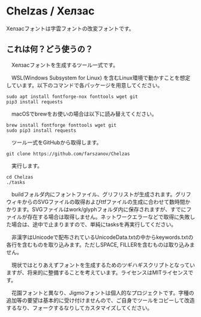 # Chelzas / Хелзас

Хелзасフォントは字雲フォントの改変フォントです。

## これは何？どう使うの？

　Хелзасフォントを生成するツール一式です。

　WSL(Windows Subsystem for Linux) を含むLinux環境で動かすことを想定しています。以下のコマンドで各パッケージを用意してください。

```
sudo apt install fontforge-nox fonttools wget git
pip3 install requests
```

　macOSでbrewをお使いの場合は以下に読み替えてください。

```
brew install fontforge fonttools wget git
sudo pip3 install requests
```

　ツール一式をGitHubから取得します。

```
git clone https://github.com/farszanov/Chelzas
```

　実行します。

```
cd Chelzas
./tasks
```

　buildフォルダ内にフォントファイル、グリフリストが生成されます。グリフウィキからのSVGファイルの取得およびttfファイルの生成に合わせて数時間かかります。SVGファイルはwork/glyphフォルダ内に保存されますが、すでにファイルが存在する場合は取得しません。ネットワークエラーなどで取得に失敗した場合は、途中で止まりますので、単純にtasksを再実行してください。

　非漢字はUnicodeで配布されているUnicodeData.txtの中からkeywords.txtの各行を含むものを取り込みます。ただしSPACE, FILLERを含むものは取り込みません。

　現状ではとりあえずフォントを生成するためのツギハギスクリプトとなっていますが、将来的に整備することを考えています。ライセンスはMITライセンスです。

　花園フォントと異なり、Jigmoフォントは個人的なプロジェクトです。字種の追加等の要望は基本的に受け付けませんので、ご自身でツールをコピーして改造するなり、フォークするなりしてカスタマイズしてください。
